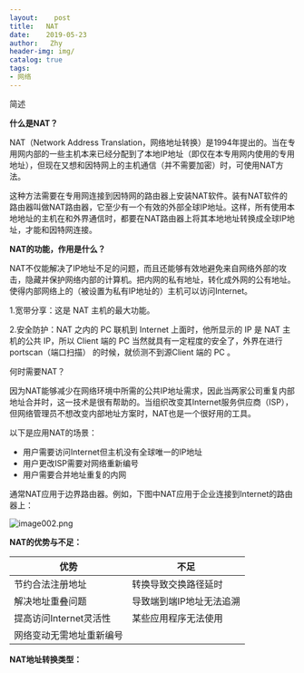 ```yaml
---
layout:    post
title:   NAT
date:    2019-05-23
author:   Zhy
header-img: img/
catalog: true
tags: 
- 网络
---
```


简述

**什么是NAT？**

NAT（Network Address Translation，网络地址转换）是1994年提出的。当在专用网内部的一些主机本来已经分配到了本地IP地址（即仅在本专用网内使用的专用地址），但现在又想和因特网上的主机通信（并不需要加密）时，可使用NAT方法。

这种方法需要在专用网连接到因特网的路由器上安装NAT软件。装有NAT软件的路由器叫做NAT路由器，它至少有一个有效的外部全球IP地址。这样，所有使用本地地址的主机在和外界通信时，都要在NAT路由器上将其本地地址转换成全球IP地址，才能和因特网连接。

**NAT的功能，作用是什么？**

NAT不仅能解决了lP地址不足的问题，而且还能够有效地避免来自网络外部的攻击，隐藏并保护网络内部的计算机。把内网的私有地址，转化成外网的公有地址。使得内部网络上的（被设置为私有IP地址的）主机可以访问Internet。

1.宽带分享：这是 NAT 主机的最大功能。

2.安全防护：NAT 之内的 PC 联机到 Internet 上面时，他所显示的 IP 是 NAT 主机的公共 IP，所以 Client 端的 PC 当然就具有一定程度的安全了，外界在进行 portscan（端口扫描） 的时候，就侦测不到源Client 端的 PC 。

何时需要NAT？

因为NAT能够减少在网络环境中所需的公共IP地址需求，因此当两家公司重复内部地址合并时，这一技术是很有帮助的。当组织改变其Internet服务供应商（ISP），但网络管理员不想改变内部地址方案时，NAT也是一个很好用的工具。

以下是应用NAT的场景：

- 用户需要访问Internet但主机没有全球唯一的IP地址
- 用户更改ISP需要对网络重新编号
- 用户需要合并地址重复的内网

通常NAT应用于边界路由器。例如，下图中NAT应用于企业连接到Internet的路由器上：

![image002.png](https://community.emc.com/servlet/JiveServlet/downloadImage/2-856307-104480/670-501/image002.png)



**NAT的优势与不足：**

| **优势**                 | **不足**                 |
| ------------------------ | ------------------------ |
| 节约合法注册地址         | 转换导致交换路径延时     |
| 解决地址重叠问题         | 导致端到端IP地址无法追溯 |
| 提高访问Internet灵活性   | 某些应用程序无法使用     |
| 网络变动无需地址重新编号 |                          |

**NAT地址转换类型：**















